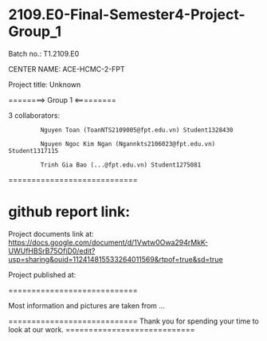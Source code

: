 # 2109.E0-Final-Semester4-Project-Group_1

Batch no.: T1.2109.E0

CENTER NAME: ACE-HCMC-2-FPT

Project title: Unknown

========> Group 1 <=========

3 collaborators:

             Nguyen Toan (ToanNTS2109005@fpt.edu.vn) Student1328430

             Nguyen Ngoc Kim Ngan (Ngannkts2106023@fpt.edu.vn) Student1317115
             
             Trinh Gia Bao (...@fpt.edu.vn) Student1275081
             
============================

github report link: 
============================

Project documents link at: https://docs.google.com/document/d/1Vwtw0Owa294rMkK-UWUfHBSrB75OfiD0/edit?usp=sharing&ouid=112414815533264011569&rtpof=true&sd=true

Project published at: 

============================

Most information and pictures are taken from ...

  

============================ Thank you for spending your time to look at our work. ============================


